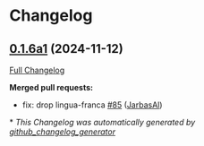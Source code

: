 # Changelog

## [0.1.6a1](https://github.com/OpenVoiceOS/skill-ovos-weather/tree/0.1.6a1) (2024-11-12)

[Full Changelog](https://github.com/OpenVoiceOS/skill-ovos-weather/compare/0.1.5...0.1.6a1)

**Merged pull requests:**

- fix: drop lingua-franca [\#85](https://github.com/OpenVoiceOS/skill-ovos-weather/pull/85) ([JarbasAl](https://github.com/JarbasAl))



\* *This Changelog was automatically generated by [github_changelog_generator](https://github.com/github-changelog-generator/github-changelog-generator)*

